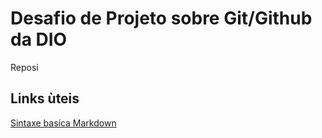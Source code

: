 # Desafio de Projeto sobre Git/Github da DIO
Reposi

## Links ùteis
[Sintaxe basíca Markdown](https://www.markdownguide.org/basic-syntax/)
